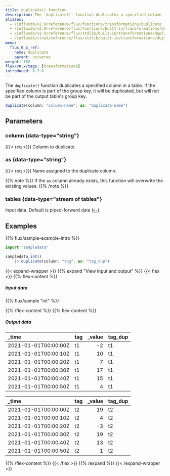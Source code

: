 ```yaml
---
title: duplicate() function
description: The `duplicate()` function duplicates a specified column in a table.
aliases:
  - /influxdb/v2.0/reference/flux/functions/transformations/duplicate
  - /influxdb/v2.0/reference/flux/functions/built-in/transformations/duplicate/
  - /influxdb/v2.0/reference/flux/stdlib/built-in/transformations/duplicate/
  - /influxdb/cloud/reference/flux/stdlib/built-in/transformations/duplicate/
menu:
  flux_0_x_ref:
    name: duplicate
    parent: universe
weight: 102
flux/v0.x/tags: [transformations]
introduced: 0.7.0
---
```


The `duplicate()` function duplicates a specified column in a table.
If the specified column is part of the group key, it will be duplicated, but will
not be part of the output table's group key.

```js
duplicate(column: "column-name", as: "duplicate-name")
```

## Parameters

### column {data-type="string"}
({{< req >}})
Column to duplicate.

### as {data-type="string"}
({{< req >}})
Name assigned to the duplicate column.

{{% note %}}
If the `as` column already exists, this function will overwrite the existing values.
{{% /note %}}

### tables {data-type="stream of tables"}
Input data.
Default is piped-forward data ([`<-`](/flux/v0.x/spec/expressions/#pipe-expressions)).

## Examples
{{% flux/sample-example-intro %}}

```js
import "sampledata"

sampledata.int()
	|> duplicate(column: "tag", as: "tag_dup")
```

{{< expand-wrapper >}}
{{% expand "View input and output" %}}
{{< flex >}}
{{% flex-content %}}

##### Input data
{{% flux/sample "int" %}}

{{% /flex-content %}}
{{% flex-content %}}

##### Output data
| _time                | tag | _value | tag_dup |
| :------------------- | :-- | -----: | :------ |
| 2021-01-01T00:00:00Z | t1  |     -2 | t1      |
| 2021-01-01T00:00:10Z | t1  |     10 | t1      |
| 2021-01-01T00:00:20Z | t1  |      7 | t1      |
| 2021-01-01T00:00:30Z | t1  |     17 | t1      |
| 2021-01-01T00:00:40Z | t1  |     15 | t1      |
| 2021-01-01T00:00:50Z | t1  |      4 | t1      |

| _time                | tag | _value | tag_dup |
| :------------------- | :-- | -----: | :------ |
| 2021-01-01T00:00:00Z | t2  |     19 | t2      |
| 2021-01-01T00:00:10Z | t2  |      4 | t2      |
| 2021-01-01T00:00:20Z | t2  |     -3 | t2      |
| 2021-01-01T00:00:30Z | t2  |     19 | t2      |
| 2021-01-01T00:00:40Z | t2  |     13 | t2      |
| 2021-01-01T00:00:50Z | t2  |      1 | t2      |

{{% /flex-content %}}
{{< /flex >}}
{{% /expand %}}
{{< /expand-wrapper >}}
